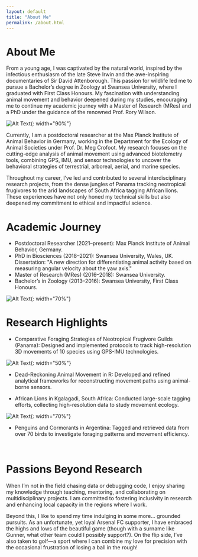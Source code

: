 ```yaml
---
layout: default
title: "About Me"
permalink: /about.html
---
```

# About Me

From a young age, I was captivated by the natural world, inspired by the infectious enthusiasm of the late Steve Irwin and the awe-inspiring documentaries of Sir David Attenborough. This passion for wildlife led me to pursue a Bachelor’s degree in Zoology at Swansea University, where I graduated with First Class Honours. My fascination with understanding animal movement and behavior deepened during my studies, encouraging me to continue my academic journey with a Master of Research (MRes) and a PhD under the guidance of the renowned Prof. Rory Wilson.


![Alt Text](assets/images/cormorantsunrise.jpg){: width="90%"}


Currently, I am a postdoctoral researcher at the Max Planck Institute of Animal Behavior in Germany, working in the Department for the Ecology of Animal Societies under Prof. Dr. Meg Crofoot. My research focuses on the cutting-edge analysis of animal movement using advanced biotelemetry tools, combining GPS, IMU, and sensor technologies to uncover the behavioral strategies of terrestrial, arboreal, aerial, and marine species.

Throughout my career, I’ve led and contributed to several interdisciplinary research projects, from the dense jungles of Panama tracking neotropical frugivores to the arid landscapes of South Africa tagging African lions. These experiences have not only honed my technical skills but also deepened my commitment to ethical and impactful science.

# Academic Journey

- Postdoctoral Researcher (2021–present): Max Planck Institute of Animal Behavior, Germany.
- PhD in Biosciences (2018–2021): Swansea University, Wales, UK.
Dissertation: "A new direction for differentiating animal activity based on measuring angular velocity about the yaw axis."
- Master of Research (MRes) (2016–2018): Swansea University.
- Bachelor’s in Zoology (2013–2016): Swansea University, First Class Honours.

![Alt Text](assets/images/graduation.jpg){: width="70%"}


# Research Highlights

- Comparative Foraging Strategies of Neotropical Frugivore Guilds (Panama): Designed and implemented protocols to track high-resolution 3D movements of 10 species using GPS-IMU technologies.


![Alt Text](assets/images/data.png){: width="50%"}


- Dead-Reckoning Animal Movement in R: Developed and refined analytical frameworks for reconstructing movement paths using animal-borne sensors.

- African Lions in Kgalagadi, South Africa: Conducted large-scale tagging efforts, collecting high-resolution data to study movement ecology.


![Alt Text](assets/images/lion.jpg){: width="70%"}


- Penguins and Cormorants in Argentina: Tagged and retrieved data from over 70 birds to investigate foraging patterns and movement efficiency.


<div class="image-row">
  <img src="assets/images/penguinselfie.jpg" alt="" />
  <img src="assets/images/cormorants.jpg" alt="" />
</div>


# Passions Beyond Research

When I’m not in the field chasing data or debugging code, I enjoy sharing my knowledge through teaching, mentoring, and collaborating on multidisciplinary projects. I am committed to fostering inclusivity in research and enhancing local capacity in the regions where I work. 

Beyond this, I like to spend my time indulging in some more... grounded pursuits. As an unfortunate, yet loyal Arsenal FC supporter, I have embraced the highs and lows of the beautiful game (though with a surname like Gunner, what other team could I possibly support?). On the flip side, I’ve also taken to golf—a sport where I can combine my love for precision with the occasional frustration of losing a ball in the rough!

<div class="image-row">
  <img src="assets/images/arsenal.jpg" alt="" />
  <img src="assets/images/family.jpg" alt="" />
</div>
